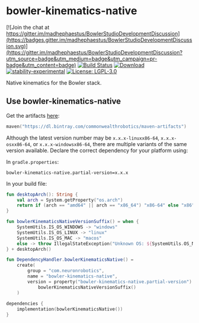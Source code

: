 # bowler-kinematics-native

[![Join the chat at https://gitter.im/madhephaestus/BowlerStudioDevelopmentDiscussion](https://badges.gitter.im/madhephaestus/BowlerStudioDevelopmentDiscussion.svg)](https://gitter.im/madhephaestus/BowlerStudioDevelopmentDiscussion?utm_source=badge&utm_medium=badge&utm_campaign=pr-badge&utm_content=badge)
[![Build Status](https://dev.azure.com/commonwealthrobotics/bowler-kinematics-native/_apis/build/status/CommonWealthRobotics.bowler-kinematics-native?branchName=master)](https://dev.azure.com/commonwealthrobotics/bowler-kinematics-native/_build/latest?definitionId=2&branchName=master)
[![Download](https://api.bintray.com/packages/commonwealthrobotics/maven-artifacts/bowler-kinematics-native/images/download.svg)](https://bintray.com/commonwealthrobotics/maven-artifacts/bowler-kinematics-native)
[![stability-experimental](https://img.shields.io/badge/stability-experimental-orange.svg)](https://github.com/emersion/stability-badges#experimental)
[![License: LGPL-3.0](https://img.shields.io/github/license/CommonWealthRobotics/bowler-kinematics.svg)](https://img.shields.io/github/license/CommonWealthRobotics/bowler-kinematics.svg)

Native kinematics for the Bowler stack.

## Use bowler-kinematics-native

Get the artifacts [here](https://bintray.com/commonwealthrobotics/maven-artifacts/bowler-kinematics-native):
```kotlin
maven("https://dl.bintray.com/commonwealthrobotics/maven-artifacts")
```

Although the latest version number may be `x.x.x-linuxx86-64`, `x.x.x-osxx86-64`, or
`x.x.x-windowsx86-64`, there are multiple variants of the same version available. Declare the
correct dependency for your platform using:

In `gradle.properties`:
```properties
bowler-kinematics-native.partial-version=x.x.x
```

In your build file:
```kotlin
fun desktopArch(): String {
    val arch = System.getProperty("os.arch")
    return if (arch == "amd64" || arch == "x86_64") "x86-64" else "x86"
}

fun bowlerKinematicsNativeVersionSuffix() = when {
    SystemUtils.IS_OS_WINDOWS -> "windows"
    SystemUtils.IS_OS_LINUX -> "linux"
    SystemUtils.IS_OS_MAC -> "macos"
    else -> throw IllegalStateException("Unknown OS: ${SystemUtils.OS_NAME}")
} + desktopArch()

fun DependencyHandler.bowlerKinematicsNative() =
    create(
        group = "com.neuronrobotics",
        name = "bowler-kinematics-native",
        version = property("bowler-kinematics-native.partial-version") as String + "-" +
            bowlerKinematicsNativeVersionSuffix()
    )
   
dependencies {
    implementation(bowlerKinematicsNative())
}
```
